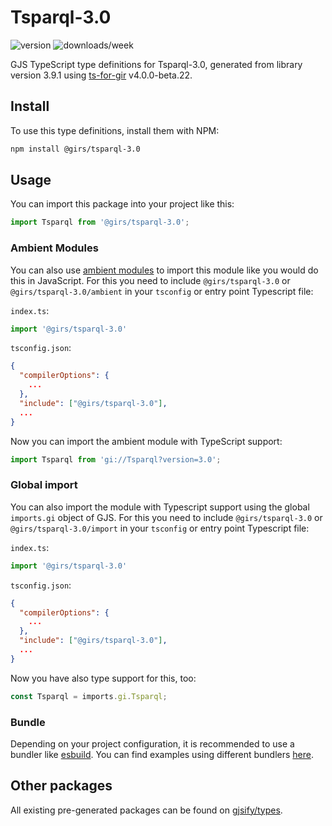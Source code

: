 
# Tsparql-3.0

![version](https://img.shields.io/npm/v/@girs/tsparql-3.0)
![downloads/week](https://img.shields.io/npm/dw/@girs/tsparql-3.0)


GJS TypeScript type definitions for Tsparql-3.0, generated from library version 3.9.1 using [ts-for-gir](https://github.com/gjsify/ts-for-gir) v4.0.0-beta.22.


## Install

To use this type definitions, install them with NPM:
```bash
npm install @girs/tsparql-3.0
```

## Usage

You can import this package into your project like this:
```ts
import Tsparql from '@girs/tsparql-3.0';
```

### Ambient Modules

You can also use [ambient modules](https://github.com/gjsify/ts-for-gir/tree/main/packages/cli#ambient-modules) to import this module like you would do this in JavaScript.
For this you need to include `@girs/tsparql-3.0` or `@girs/tsparql-3.0/ambient` in your `tsconfig` or entry point Typescript file:

`index.ts`:
```ts
import '@girs/tsparql-3.0'
```

`tsconfig.json`:
```json
{
  "compilerOptions": {
    ...
  },
  "include": ["@girs/tsparql-3.0"],
  ...
}
```

Now you can import the ambient module with TypeScript support: 

```ts
import Tsparql from 'gi://Tsparql?version=3.0';
```

### Global import

You can also import the module with Typescript support using the global `imports.gi` object of GJS.
For this you need to include `@girs/tsparql-3.0` or `@girs/tsparql-3.0/import` in your `tsconfig` or entry point Typescript file:

`index.ts`:
```ts
import '@girs/tsparql-3.0'
```

`tsconfig.json`:
```json
{
  "compilerOptions": {
    ...
  },
  "include": ["@girs/tsparql-3.0"],
  ...
}
```

Now you have also type support for this, too:

```ts
const Tsparql = imports.gi.Tsparql;
```

### Bundle

Depending on your project configuration, it is recommended to use a bundler like [esbuild](https://esbuild.github.io/). You can find examples using different bundlers [here](https://github.com/gjsify/ts-for-gir/tree/main/examples).

## Other packages

All existing pre-generated packages can be found on [gjsify/types](https://github.com/gjsify/types).

